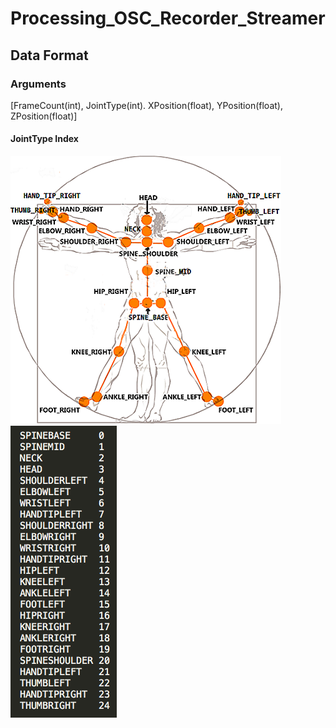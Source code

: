 # Processing_OSC_Recorder_Streamer


## Data Format
### Arguments
[FrameCount(int), JointType(int). XPosition(float), YPosition(float), ZPosition(float)]

#### JointType Index
![Terminology](/img/Terminology.png)
![Index](/img/Index.png)

